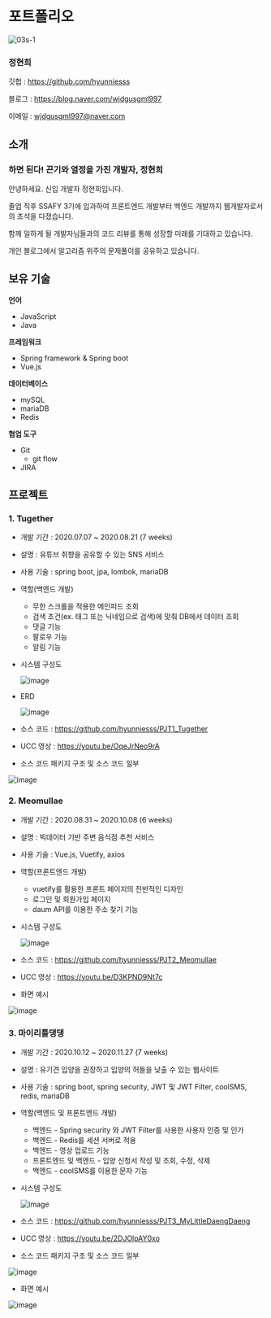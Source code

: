# 포트폴리오

![03s-1](https://user-images.githubusercontent.com/59987117/122684275-72756180-d23f-11eb-9467-6cccfc0defea.jpg)

### 정현희

깃헙 : https://github.com/hyunniesss

블로그 : https://blog.naver.com/wjdgusgml997

이메일 : wjdgusgml997@naver.com



## 소개

### 하면 된다! 끈기와 열정을 가진 개발자, 정현희

안녕하세요. 신입 개발자 정현희입니다.



졸업 직후 SSAFY 3기에 입과하여 프론트엔드 개발부터 백엔드 개발까지 웹개발자로서의 초석을 다졌습니다.

함께 일하게 될 개발자님들과의 코드 리뷰를 통해 성장할 미래를 기대하고 있습니다.



개인 블로그에서 알고리즘 위주의 문제풀이를 공유하고 있습니다. 



## 보유 기술

**언어**

- JavaScript
- Java

**프레임워크**

- Spring framework & Spring boot
- Vue.js

**데이터베이스**

- mySQL
- mariaDB
- Redis

**협업 도구**

- Git
  - git flow
- JIRA



## 프로젝트

### 1. Tugether

- 개발 기간 : 2020.07.07 ~ 2020.08.21 (7 weeks)

- 설명 : 유튜브 취향을 공유할 수 있는 SNS 서비스

- 사용 기술 : spring boot, jpa, lombok, mariaDB

- 역할(백엔드 개발)

  - 무한 스크롤을 적용한 메인피드 조회
  - 검색 조건(ex. 태그 또는 닉네임으로 검색)에 맞춰 DB에서 데이터 조회
  - 댓글 기능
  - 팔로우 기능
  - 알림 기능

- 시스템 구성도

  ![image](https://user-images.githubusercontent.com/59987117/122686271-26c8b500-d24b-11eb-870e-0c81f9c30a4b.png)

- ERD

  ![image](https://user-images.githubusercontent.com/59987117/122685341-abb0d000-d245-11eb-886d-a25b97903784.png)

- 소스 코드 : https://github.com/hyunniesss/PJT1_Tugether
- UCC 영상 : https://youtu.be/OqeJrNeo9rA
- 소스 코드 패키지 구조 및 소스 코드 일부

![image](https://user-images.githubusercontent.com/59987117/122685617-75745000-d247-11eb-8477-e5db91f67fe8.png)



### 2. Meomullae

- 개발 기간 : 2020.08.31 ~ 2020.10.08 (6 weeks)

- 설명 : 빅데이터 기반 주변 음식점 추천 서비스

- 사용 기술 : Vue.js, Vuetify, axios

- 역할(프론트엔드 개발)

  - vuetify를 활용한 프론트 페이지의 전반적인 디자인
  - 로그인 및 회원가입 페이지
  - daum API를 이용한 주소 찾기 기능

- 시스템 구성도

  ![image](https://user-images.githubusercontent.com/59987117/122686304-4233c000-d24b-11eb-8567-bdf078c4d601.png)

- 소스 코드 : https://github.com/hyunniesss/PJT2_Meomullae

- UCC 영상 : https://youtu.be/D3KPND9Nt7c

- 화면 예시

![image](https://user-images.githubusercontent.com/59987117/122685887-37782b80-d249-11eb-8c79-1941db511b89.png)



### 3. 마이리틀댕댕

- 개발 기간 : 2020.10.12 ~ 2020.11.27 (7 weeks)

- 설명 : 유기견 입양을 권장하고 입양의 허들을 낮출 수 있는 웹사이트

- 사용 기술 : spring boot, spring security, JWT 및 JWT Filter, coolSMS, redis, mariaDB

- 역할(백엔드 및 프론트엔드 개발)

  - 백엔드 - Spring security 와 JWT Filter를 사용한 사용자 인증 및 인가 
  - 백엔드 - Redis를 세션 서버로 적용
  - 백엔드 - 영상 업로드 기능
  - 프론트엔드 및 백엔드 - 입양 신청서 작성 및 조회, 수정, 삭제
  - 백엔드 - coolSMS를 이용한 문자 기능

- 시스템 구성도

  ![image](https://user-images.githubusercontent.com/59987117/122686330-57105380-d24b-11eb-9e1c-4fac3e5f0de3.png)

- 소스 코드 : https://github.com/hyunniesss/PJT3_MyLittleDaengDaeng

- UCC 영상 : https://youtu.be/2DJOlpAY0xo
- 소스 코드 패키지 구조 및 소스 코드 일부

![image](https://user-images.githubusercontent.com/59987117/122686439-efa6d380-d24b-11eb-983a-528290715642.png)

- 화면 예시

![image](https://user-images.githubusercontent.com/59987117/122686489-35fc3280-d24c-11eb-9ae7-b1a21576901b.png)